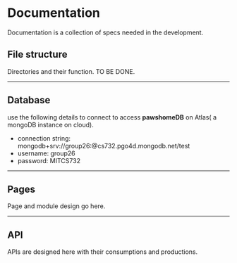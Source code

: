 # Documentation  
Documentation is a collection of specs needed in the development.

## File structure  
Directories and their function. TO BE DONE.

***
## Database  
use the following details to connect to access **pawshomeDB** on Atlas( a mongoDB instance on cloud).  
- connection string: mongodb+srv://group26:<password>@cs732.pgo4d.mongodb.net/test
- username: group26  
- password: MITCS732


***
## Pages  
Page and module design go here.

***
## API  
APIs are designed here with their consumptions and productions.